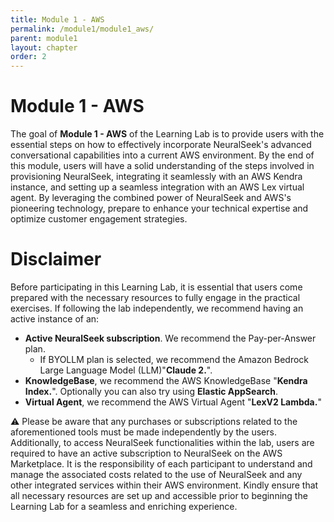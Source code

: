 ```yaml
---
title: Module 1 - AWS
permalink: /module1/module1_aws/
parent: module1
layout: chapter
order: 2
---
```


# Module 1 - AWS

The goal of **Module 1 - AWS** of the Learning Lab is to provide users with the essential steps on how to effectively incorporate NeuralSeek's advanced conversational capabilities into a current AWS environment. By the end of this module, users will have a solid understanding of the steps involved in provisioning NeuralSeek, integrating it seamlessly with an AWS Kendra instance, and setting up a seamless integration with an AWS Lex virtual agent. By leveraging the combined power of NeuralSeek and AWS's pioneering technology, prepare to enhance your technical expertise and optimize customer engagement strategies.

# Disclaimer 

Before participating in this Learning Lab, it is essential that users come prepared with the necessary resources to fully engage in the practical exercises. If following the lab independently, we recommend having an active instance of an:

- **Active NeuralSeek subscription**. We recommend the Pay-per-Answer plan.
    - If BYOLLM plan is selected, we recommend the Amazon Bedrock Large Language Model (LLM)"**Claude 2.**".
- **KnowledgeBase**, we recommend the AWS KnowledgeBase "**Kendra Index.**". Optionally you can also try using **Elastic AppSearch**.
- **Virtual Agent**, we recommend the AWS Virtual Agent "**LexV2 Lambda.**"

⚠️ Please be aware that any purchases or subscriptions related to the aforementioned tools must be made independently by the users. Additionally, to access NeuralSeek functionalities within the lab, users are required to have an active subscription to NeuralSeek on the AWS Marketplace. It is the responsibility of each participant to understand and manage the associated costs related to the use of NeuralSeek and any other integrated services within their AWS environment. Kindly ensure that all necessary resources are set up and accessible prior to beginning the Learning Lab for a seamless and enriching experience.
